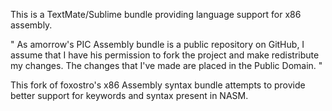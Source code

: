 This is a TextMate/Sublime bundle providing language support for x86 assembly.

"
As amorrow's PIC Assembly bundle is a public repository on GitHub, I assume that
I have his permission to fork the project and make redistribute my changes. The
changes that I've made are placed in the Public Domain.
"

This fork of foxostro's x86 Assembly syntax bundle attempts to provide better
support for keywords and syntax present in NASM.
